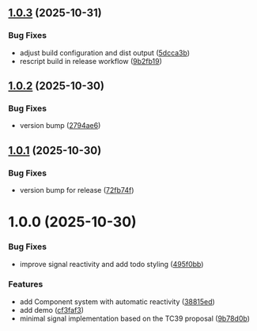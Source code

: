 ## [1.0.3](https://github.com/brnrdog/xote/compare/v1.0.2...v1.0.3) (2025-10-31)


### Bug Fixes

* adjust build configuration and dist output ([5dcca3b](https://github.com/brnrdog/xote/commit/5dcca3beb89e25aa55c6fba7a4b67c59661d75bd))
* rescript build in release workflow ([9b2fb19](https://github.com/brnrdog/xote/commit/9b2fb1948b4f168de66da5fd96282ddcf82d8dca))

## [1.0.2](https://github.com/brnrdog/xote/compare/v1.0.1...v1.0.2) (2025-10-30)


### Bug Fixes

* version bump ([2794ae6](https://github.com/brnrdog/xote/commit/2794ae697f5c3448d946b9fc5c7d1c0defa8be1a))

## [1.0.1](https://github.com/brnrdog/xote/compare/v1.0.0...v1.0.1) (2025-10-30)


### Bug Fixes

* version bump for release ([72fb74f](https://github.com/brnrdog/xote/commit/72fb74f2cf3d4a2389daf5363457d5d7ad4eaed1))

# 1.0.0 (2025-10-30)


### Bug Fixes

* improve signal reactivity and add todo styling ([495f0bb](https://github.com/brnrdog/xote/commit/495f0bb52eaa8de89214f957f30b078f07029569))


### Features

* add Component system with automatic reactivity ([38815ed](https://github.com/brnrdog/xote/commit/38815ed3d1400c5511b790011d60081b317a69ac))
* add demo ([cf3faf3](https://github.com/brnrdog/xote/commit/cf3faf34c07d85a60d78d5f9539d2e2132f3b85a))
* minimal signal implementation based on the TC39 proposal ([9b78d0b](https://github.com/brnrdog/xote/commit/9b78d0b62ba21c953d909459036246f334b6613e))
